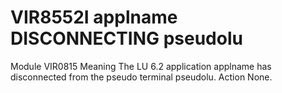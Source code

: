 # VIR8552I applname DISCONNECTING pseudolu
Module
    VIR0815
Meaning
    The LU 6.2 application applname has disconnected from the pseudo terminal pseudolu.
Action
    None.
